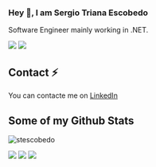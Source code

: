 ### Hey 👋, I am Sergio Triana Escobedo

Software Engineer mainly working in .NET.

[![](https://img.shields.io/badge/-@stescobedo92-%23181717?style=flat-square&logo=github)](https://github.com/stescobedo92)
[![](https://img.shields.io/badge/-Sergio%20Triana%20Escobedo-blue?logo=linkedin&style=flat-square&logoColor=white)](https://www.linkedin.com/in/sergio-triana-escobedo-81a452b9)

## Contact ⚡

You can contacte me on [LinkedIn](https://www.linkedin.com/in/sergio-triana-escobedo-81a452b9)

## Some of my Github Stats
<p align=left> <img src=https://komarev.com/ghpvc/?username=stescobedo92 alt=stescobedo /> </p>

![](https://raw.githubusercontent.com/stescobedo92/profile_summary_cards/master/profile-summary-card-output/dracula/0-profile-details.svg)
![](https://raw.githubusercontent.com/stescobedo92/profile_summary_cards/master/profile-summary-card-output/dracula/1-repos-per-language.svg)
![](https://raw.githubusercontent.com/stescobedo92/profile_summary_cards/master/profile-summary-card-output/dracula/2-most-commit-language.svg)
